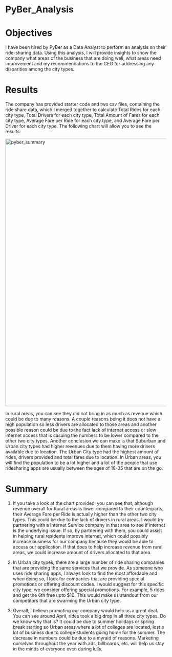 # PyBer_Analysis

# Objectives

I have been hired by PyBer as a Data Analyst to perform an analysis on their ride-sharing data. Using this analysis, I will provide insights to show the company what areas of the business that are doing well, what areas need improvement and my recommendations to the CEO for addressing any disparities among the city types. 

# Results

The company has provided starter code and two csv files, containing the ride share data, which I merged together to calculate Total Rides for each city type, Total Drivers for each city type, Total Amount of Fares for each city type, Average Fare per Ride for each city type, and Average Fare per Driver for each city type. The following chart will allow you to see the results: 

<img width="832" alt="pyber_summary" src="https://user-images.githubusercontent.com/74915619/104132848-dec56e00-534d-11eb-9a2a-e459d45023e8.png">

In rural areas, you can see they did not bring in as much as revenue which could be due to many reasons. A couple reasons being it does not have a high population so less drivers are allocated to those areas and another possible reason could be due to the fact lack of internet access or slow internet access that is casuing the numbers to be lower compared to the other two city types. Another conclusion we can make is that Suburban and Urban city types had higher revenues due to them having more drivers available due to location. The Urban City type had the highest amount of rides, drivers provided and total fares due to location. In Urban areas, you will find the population to be a lot higher and a lot of the people that use ridesharing apps are usually between the ages of 18-35 that are on the go. 

# Summary 

1. If you take a look at the chart provided, you can see that, although revenue overall for Rural areas is lower compared to their counterparts, their Average Fare per Ride is actually higher than the other two city types. This could be due to the lack of drivers in rural areas. I would try partnering with a Internet Service company in that area to see if internet is the underlying issue. If so, by partnering with them, you could assist in helping rural residents improve internet, which could possibly increase business for our company because they would be able to access our application. If that does to help increase revenue from rural areas, we could increase amount of drivers allocated to that area. 

2. In Urban city types, there are a large number of ride sharing companies that are providing the same services that we provide. As someone who uses ride sharing apps, I always look to find the most affordable and when doing so, I look for companies that are providing special promotions or offering discount codes. I would suggest for this specific city type, we consider offering special promotions. For example, 5 rides and get the 6th free upto $10. This would make us standout from our competitors that are swarming the Urban city type. 

3. Overall, I believe promoting our company would help us a great deal. You can see around April, rides took a big drop in all three city types. Do we know why that is? It could be due to summer holidays or spring break starting so Urban areas where a lot of colleges are located, lost a lot of business due to college students going home for the summer. The decrease in numbers could be due to a myraid of reasons. Marketing ourselves throughout the year with ads, billboards, etc. will help us stay in the minds of everyone even during lulls. 
